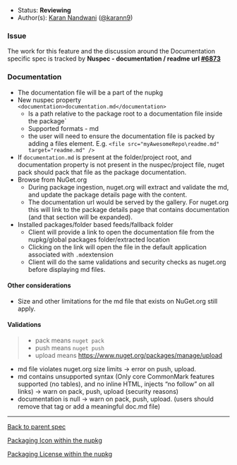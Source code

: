 * Status: **Reviewing**
* Author(s): [Karan Nandwani](https://github.com/karann-msft) ([@karann9](https://twitter.com/karann9))

### Issue
The work for this feature and the discussion around the Documentation specific spec is tracked by **Nuspec - documentation / readme url [#6873](https://github.com/NuGet/Home/issues/6873)**

### Documentation

* The documentation file will be a part of the nupkg
* New nuspec property `<documentation>documentation.md</documentation>`
  * Is a path relative to the package root to a documentation file inside the package`
  * Supported formats - md
  * the user will need to ensure the documentation file is packed by adding a files element. E.g. `<file src="myAwesomeRepo\readme.md" target="readme.md" />`
* If `documentation.md` is present at the folder/project root, and documentation property is not present in the nuspec/project file, nuget pack should pack that file as the package documentation.
* Browse from NuGet.org
  * During package ingestion, nuget.org will extract and validate the md, and update the package details page with the content.
  * The documentation url would be served by the gallery. For nuget.org this will link to the package details page that contains documentation (and that section will be expanded).
* Installed packages/folder based feeds/fallback folder
  * Client will provide a link to open the documentation file from the nupkg/global packages folder/extracted location
  * Clicking on the link will open the file in the default application associated with `.md`extension
  * Client will do the same validations and security checks as nuget.org before displaying md files.

#### Other considerations
* Size and other limitations for the md file that exists on NuGet.org still apply.

#### Validations
> + pack means `nuget pack`
> + push means `nuget push`
> + upload means https://www.nuget.org/packages/manage/upload 

* md file violates nuget.org size limits -> error on push, upload.
* md contains unsupported syntax (Only core CommonMark features supported (no tables), and no inline HTML, injects “no follow” on all links) -> warn on pack, push, upload (security reasons)
* documentation is null -> warn on pack, push, upload. (users should remove that tag or add a meaningful doc.md file)


***
[Back to parent spec](https://github.com/NuGet/Home/wiki/Packaging-Icon,-License-and-Documentation-within-the-nupkg)

[Packaging Icon within the nupkg](https://github.com/NuGet/Home/wiki/Packaging-Icon-within-the-nupkg)

[Packaging License within the nupkg](https://github.com/NuGet/Home/wiki/Packaging-License-within-the-nupkg)